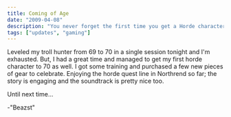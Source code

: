 ```yaml
---
title: Coming of Age
date: "2009-04-08"
description: "You never forget the first time you get a Horde character to max level."
tags: ["updates", "gaming"]
---
```


Leveled my troll hunter from 69 to 70 in a single session tonight and I'm exhausted. But, I had a great time and managed to get my first horde character to 70 as well. I got some training and purchased a few new pieces of gear to celebrate. Enjoying the horde quest line in Northrend so far; the story is engaging and the soundtrack is pretty nice too.

Until next time...

-"Beazst"
